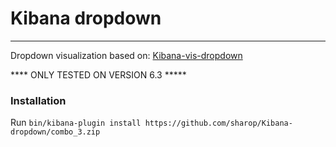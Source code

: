 # Kibana dropdown
---
Dropdown visualization based on: 
[Kibana-vis-dropdown](https://github.com/robcowart/kibana-vis-dropdown)

**** ONLY TESTED ON VERSION 6.3 *****
### Installation
Run `bin/kibana-plugin install https://github.com/sharop/Kibana-dropdown/combo_3.zip`


